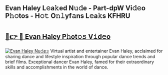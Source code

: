 ## Evan Haley L𝚎a𝚔ed N𝚞𝚍e - Part-dpW Vi𝚍𝚎o P𝚑𝚘tos - H𝚘𝚝 O𝚗𝚕yf𝚊ns L𝚎a𝚔s KFHRU

# <h2><a href="http://kfeb6y.oniu.top/?m=Evan+Haley">🔗👉 🔴 Evan Haley P𝚑ot𝚘𝚜 V𝚒d𝚎o</a></h2>

[![Evan Haley Nu𝚍e𝚜](https://i.imgur.com/0qMVB7G.gif)](http://kfeb6y.oniu.top/?m=Evan+Haley)
Virtual artist and entertainer Evan Haley, acclaimed for sharing dance and lifestyle inspiration through popular dance trends and brief films. Exceptional dancer Evan Haley, famed for their extraordinary skills and accomplishments in the world of dance.  

